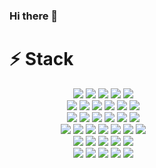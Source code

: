 ### Hi there 👋
# ⚡ Stack
<div style="text-align:center; width:300px">
  <div class='back-end'>
    <span><img src="https://img.shields.io/badge/Django-092E20?style=for-the-badge&logo=Django&logoColor=white"></span>
    <span><img src="https://img.shields.io/badge/Python-3776AB?style=for-the-badge&logo=Python&logoColor=white"></span>
    <span><img src="https://img.shields.io/badge/Laravel-FF2D20?style=for-the-badge&logo=Laravel&logoColor=white"></span>
    <span><img src="https://img.shields.io/badge/PHP-777BB4?style=for-the-badge&logo=PHP&logoColor=white"></span>
    <span><img src="https://img.shields.io/badge/Spring-6DB33F?style=for-the-badge&logo=Spring&logoColor=white"></span>
  </div>
  <div class='front-end'>
    <span><img src="https://img.shields.io/badge/HTML5-E34F26?style=for-the-badge&logo=HTML5&logoColor=white"></span>
    <span><img src="https://img.shields.io/badge/css3-1572B6?style=for-the-badge&logo=css3&logoColor=white"></span>
    <span><img src="https://img.shields.io/badge/JavaScript-F7DF1E?style=for-the-badge&logo=JavaScript&logoColor=white"></span>
    <span><img src="https://img.shields.io/badge/React-61DAFB?style=for-the-badge&logo=React&logoColor=white"></span>
    <span><img src="https://img.shields.io/badge/TypeScript-3178C6?style=for-the-badge&logo=TypeScript&logoColor=white"></span>
    <span><img src="https://img.shields.io/badge/GoogleAds-4285F4?style=for-the-badge&logo=GoogleAds&logoColor=white"></span>
  </div>
  <div class='data'>
    <span><img src="https://img.shields.io/badge/Grafana-F46800?style=for-the-badge&logo=Grafana&logoColor=white"></span>
    <span><img src="https://img.shields.io/badge/Kafka-231F20?style=for-the-badge&logo=ApacheKafka&logoColor=white"></span>
    <span><img src="https://img.shields.io/badge/Hive-FDEE21?style=for-the-badge&logo=ApacheHive&logoColor=black"></span>
    <span><img src="https://img.shields.io/badge/Prometheus-E6522C?style=for-the-badge&logo=Prometheus&logoColor=white"></span>
    <span><img src="https://img.shields.io/badge/Elasticsearch-005571?style=for-the-badge&logo=Elasticsearch&logoColor=white"></span>
    <span><img src="https://img.shields.io/badge/Kibana-005571?style=for-the-badge&logo=Kibana&logoColor=white"></span>
  </div>
  <div class='aws'>
    <span><img src="https://img.shields.io/badge/AWS-232F3E?style=for-the-badge&logo=AmazonAWS&logoColor=white"></span>
    <span><img src="https://img.shields.io/badge/Lambda-FF9900?style=for-the-badge&logo=AWSLambda&logoColor=white"></span>
    <span><img src="https://img.shields.io/badge/S3-569A31?style=for-the-badge&logo=AmazonS3&logoColor=white"></span>
    <span><img src="https://img.shields.io/badge/RDS-527FFF?style=for-the-badge&logo=AmazonRDS&logoColor=white"></span>
    <span><img src="https://img.shields.io/badge/CloudWatch-FF4F8B?style=for-the-badge&logo=AmazonCloudWatch&logoColor=white"></span>
    <span><img src="https://img.shields.io/badge/EC2-FF9900?style=for-the-badge&logo=AmazonEC2&logoColor=white"></span>
    <span><img src="https://img.shields.io/badge/APIGateway-FF4F8B?style=for-the-badge&logo=AmazonAPIGateway&logoColor=white"></span>
  </div>
  <div class='db'>
    <span><img src="https://img.shields.io/badge/MySQL-4479A1?style=for-the-badge&logo=MySQL&logoColor=white"></span>
    <span><img src="https://img.shields.io/badge/PostgreSQL-4169E1?style=for-the-badge&logo=PostgreSQL&logoColor=white"></span>
    <span><img src="https://img.shields.io/badge/InfluxDB-22ADF6?style=for-the-badge&logo=InfluxDB&logoColor=white"></span>
    <span><img src="https://img.shields.io/badge/Oracle-F80000?style=for-the-badge&logo=Oracle&logoColor=white"></span>
    <span><img src="https://img.shields.io/badge/MongoDB-47A248?style=for-the-badge&logo=MongoDB&logoColor=white"></span>
  </div>
  <div class='cicd'>
    <span><img src="https://img.shields.io/badge/Hadoop-66CCFF?style=for-the-badge&logo=ApacheHadoop&logoColor=black"></span>
    <span><img src="https://img.shields.io/badge/Airflow-017CEE?style=for-the-badge&logo=Apache Airflow&logoColor=white"></span>
    <span><img src="https://img.shields.io/badge/Shell-FFD500?style=for-the-badge&logo=Shell&logoColor=white"></span>
    <span><img src="https://img.shields.io/badge/Ansible-EE0000?style=for-the-badge&logo=Ansible&logoColor=white"></span>
    <span><img src="https://img.shields.io/badge/Docker-2496ED?style=for-the-badge&logo=Docker&logoColor=white"></span>
  </div>
</div>

<!--
**ehdrn3020/ehdrn3020** is a ✨ _special_ ✨ repository because its `README.md` (this file) appears on your GitHub profile.

Here are some ideas to get you started:

- 🔭 I’m currently working on ...
- 🌱 I’m currently learning ...
- 👯 I’m looking to collaborate on ...
- 🤔 I’m looking for help with ...
- 💬 Ask me about ...
- 📫 How to reach me: ...
- 😄 Pronouns: ...
- ⚡ Fun fact: ...
-->
